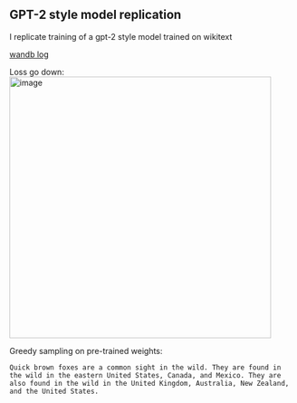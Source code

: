 ## GPT-2 style model replication

I replicate training of a gpt-2 style model trained on wikitext

[wandb log](https://wandb.ai/m-subkhankulov-arena/transformer_training/runs/ta3ar2po?nw=nwusermsubkhankulov)

Loss go down:
<img width="462" alt="image" src="https://github.com/user-attachments/assets/3cb94da4-4e91-414f-b7fd-8c78b7346199" />

Greedy sampling on pre-trained weights:
```
Quick brown foxes are a common sight in the wild. They are found in the wild in the eastern United States, Canada, and Mexico. They are also found in the wild in the United Kingdom, Australia, New Zealand, and the United States.
```
